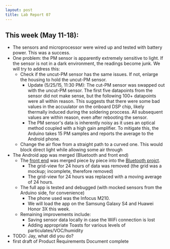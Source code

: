 ```yaml
---
layout: post
title: Lab Report 07
---
```

## This week (May 11-18):
* The sensors and microprocessor were wired up and tested with battery power.  This was a success.
* One problem: the PM sensor is apparently extremely sensitive to light.  If the sensor is not in a dark environment, the readings become junk.  We will try to address this:
  * Check if the uncut-PM sensor has the same issues.  If not, enlarge the housing to hold the uncut-PM sensor.
    * Update (5/25/15, 11:30 PM): The cut-PM sensor was swapped out with the uncut-PM sensor.  The first five datapoints from       the sensor did not make sense, but the following 100+ datapoints were all within reason.  This suggests that there were       some bad values in the accuulator on the onboard DSP chip, likely thermally induced during the soldering proccess.  All       subsequent values are within reason, even after rebooting the sensor.
    * The PM sensor's data is inherently noisy as it uses an optical method coupled with a high gain amplifier.  To mitigate       this, the Arduino takes 15 PM samples and reports the average to the Android phone.
  * Change the air flow from a straight path to a curved one.  This would block direct light while allowing some air through
* The Android app was merged (Bluetooth and front end)
  * The [front end](https://github.com/amberMZ/atomSPHERE) was merged piece by piece into the [Bluetooth projct](https://github.com/kaysoky/PREvent/tree/android).
    * The grid-view for 24 hours of data was removed (the grid was a mockup; incomplete, therefore removed)
    * The grid-view for 24 hours was replaced with a moving average of 24 hours.
  * The full app is tested and debugged (with mocked sensors from the Arduino side, for convenience)
    * The phone used was the Infocus M210.
    * We will load the app on the Samsung Galaxy S4 and Huawei Honor 3X this week.
  * Remaining improvements include:
    * Saving sensor data locally in case the WiFi connection is lost
    * Adding appropriate Toasts for various levels of particulates/VOC/humidity
* TODO: Jay, what did you do?
* first draft of Product Requirements Document complete
